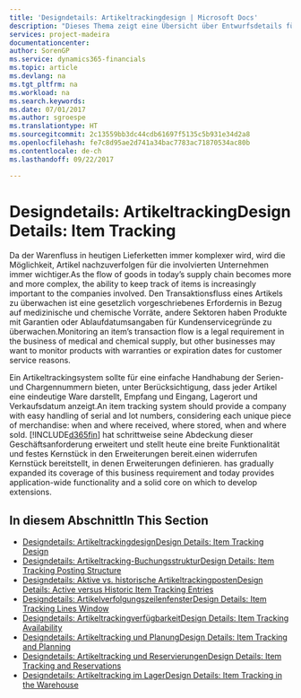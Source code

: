 ```yaml
---
title: 'Designdetails: Artikeltrackingdesign | Microsoft Docs'
description: "Dieses Thema zeigt eine Übersicht über Entwurfsdetails für Artikeltracking."
services: project-madeira
documentationcenter: 
author: SorenGP
ms.service: dynamics365-financials
ms.topic: article
ms.devlang: na
ms.tgt_pltfrm: na
ms.workload: na
ms.search.keywords: 
ms.date: 07/01/2017
ms.author: sgroespe
ms.translationtype: HT
ms.sourcegitcommit: 2c13559bb3dc44cdb61697f5135c5b931e34d2a8
ms.openlocfilehash: fe7c8d95ae2d741a34bac7783ac71870534ac80b
ms.contentlocale: de-ch
ms.lasthandoff: 09/22/2017

---
```

# <a name="design-details-item-tracking"></a><span data-ttu-id="4297b-103">Designdetails: Artikeltracking</span><span class="sxs-lookup"><span data-stu-id="4297b-103">Design Details: Item Tracking</span></span>
<span data-ttu-id="4297b-104">Da der Warenfluss in heutigen Lieferketten immer komplexer wird, wird die Möglichkeit, Artikel nachzuverfolgen für die involvierten Unternehmen immer wichtiger.</span><span class="sxs-lookup"><span data-stu-id="4297b-104">As the flow of goods in today’s supply chain becomes more and more complex, the ability to keep track of items is increasingly important to the companies involved.</span></span> <span data-ttu-id="4297b-105">Den Transaktionsfluss eines Artikels zu überwachen ist eine gesetzlich vorgeschriebenes Erfordernis in Bezug auf medizinische und chemische Vorräte, andere Sektoren haben Produkte mit Garantien oder Ablaufdatumsangaben für Kundenservicegründe zu überwachen.</span><span class="sxs-lookup"><span data-stu-id="4297b-105">Monitoring an item’s transaction flow is a legal requirement in the business of medical and chemical supply, but other businesses may want to monitor products with warranties or expiration dates for customer service reasons.</span></span>  

<span data-ttu-id="4297b-106">Ein Artikeltrackingsystem sollte für eine einfache Handhabung der Serien- und Chargennummern bieten, unter Berücksichtigung, dass jeder Artikel eine eindeutige Ware darstellt, Empfang und Eingang, Lagerort und Verkaufsdatum anzeigt.</span><span class="sxs-lookup"><span data-stu-id="4297b-106">An item tracking system should provide a company with easy handling of serial and lot numbers, considering each unique piece of merchandise: when and where received, where stored, when and where sold.</span></span> [!INCLUDE[d365fin](includes/d365fin_md.md)]<span data-ttu-id="4297b-107"> hat schrittweise seine Abdeckung dieser Geschäftsanforderung erweitert und stellt heute eine breite Funktionalität und festes Kernstück in den Erweiterungen bereit.einen widerrufen Kernstück bereitstellt, in denen Erweiterungen definieren.</span><span class="sxs-lookup"><span data-stu-id="4297b-107"> has gradually expanded its coverage of this business requirement and today provides application-wide functionality and a solid core on which to develop extensions.</span></span>  

## <a name="in-this-section"></a><span data-ttu-id="4297b-108">In diesem Abschnitt</span><span class="sxs-lookup"><span data-stu-id="4297b-108">In This Section</span></span>  
* [<span data-ttu-id="4297b-109">Designdetails: Artikeltrackingdesign</span><span class="sxs-lookup"><span data-stu-id="4297b-109">Design Details: Item Tracking Design</span></span>](design-details-item-tracking-design.md)  
* [<span data-ttu-id="4297b-110">Designdetails: Artikeltracking-Buchungsstruktur</span><span class="sxs-lookup"><span data-stu-id="4297b-110">Design Details: Item Tracking Posting Structure</span></span>](design-details-item-tracking-posting-structure.md)  
* [<span data-ttu-id="4297b-111">Designdetails: Aktive vs. historische Artikeltrackingposten</span><span class="sxs-lookup"><span data-stu-id="4297b-111">Design Details: Active versus Historic Item Tracking Entries</span></span>](design-details-active-versus-historic-item-tracking-entries.md)  
* [<span data-ttu-id="4297b-112">Designdetails: Artikelverfolgungszeilenfenster</span><span class="sxs-lookup"><span data-stu-id="4297b-112">Design Details: Item Tracking Lines Window</span></span>](design-details-item-tracking-lines-window.md)  
* [<span data-ttu-id="4297b-113">Designdetails: Artikeltrackingverfügbarkeit</span><span class="sxs-lookup"><span data-stu-id="4297b-113">Design Details: Item Tracking Availability</span></span>](design-details-item-tracking-availability.md)  
* [<span data-ttu-id="4297b-114">Designdetails: Artikeltracking und Planung</span><span class="sxs-lookup"><span data-stu-id="4297b-114">Design Details: Item Tracking and Planning</span></span>](design-details-item-tracking-and-planning.md)  
* [<span data-ttu-id="4297b-115">Designdetails: Artikeltracking und Reservierungen</span><span class="sxs-lookup"><span data-stu-id="4297b-115">Design Details: Item Tracking and Reservations</span></span>](design-details-item-tracking-and-reservations.md)  
* [<span data-ttu-id="4297b-116">Designdetails: Artikeltracking im Lager</span><span class="sxs-lookup"><span data-stu-id="4297b-116">Design Details: Item Tracking in the Warehouse</span></span>](design-details-item-tracking-in-the-warehouse.md)

